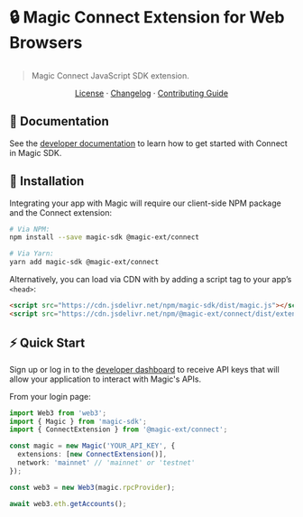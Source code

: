 # 🔒 Magic Connect Extension for Web Browsers

[![<MagicLabs>](https://circleci.com/gh/magiclabs/magic-js.svg?style=shield)](https://circleci.com/gh/magiclabs/magic-js)

> Magic Connect JavaScript SDK extension.

<p align="center">
  <a href="https://github.com/magiclabs/magic-js/blob/master/packages/@magic-ext/connect/LICENSE">License</a> ·
  <a href="https://github.com/magiclabs/magic-js/blob/master/packages/@magic-ext/connect/CHANGELOG.md">Changelog</a> ·
  <a href="https://github.com/magiclabs/magic-js/blob/master/CONTRIBUTING.md">Contributing Guide</a>
</p>

## 📖 Documentation

See the [developer documentation](https://magic.link/docs/connect) to learn how to get started with Connect in Magic SDK.

## 🔗 Installation

Integrating your app with Magic will require our client-side NPM package and the Connect extension:

```bash
# Via NPM:
npm install --save magic-sdk @magic-ext/connect

# Via Yarn:
yarn add magic-sdk @magic-ext/connect
```

Alternatively, you can load via CDN with by adding a script tag to your app’s `<head>`:

```html
<script src="https://cdn.jsdelivr.net/npm/magic-sdk/dist/magic.js"></script>
<script src="https://cdn.jsdelivr.net/npm/@magic-ext/connect/dist/extension.js"></script>
```

## ⚡️ Quick Start

Sign up or log in to the [developer dashboard](https://dashboard.magic.link) to receive API keys that will allow your application to interact with Magic's APIs.

From your login page:

```ts
import Web3 from 'web3';
import { Magic } from 'magic-sdk';
import { ConnectExtension } from '@magic-ext/connect';

const magic = new Magic('YOUR_API_KEY', {
  extensions: [new ConnectExtension()],
  network: 'mainnet' // 'mainnet' or 'testnet'
});

const web3 = new Web3(magic.rpcProvider);

await web3.eth.getAccounts();
```
